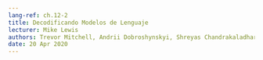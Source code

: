 ```yaml
---
lang-ref: ch.12-2
title: Decodificando Modelos de Lenguaje
lecturer: Mike Lewis
authors: Trevor Mitchell, Andrii Dobroshynskyi, Shreyas Chandrakaladharan, Ben Wolfson
date: 20 Apr 2020
---
```

